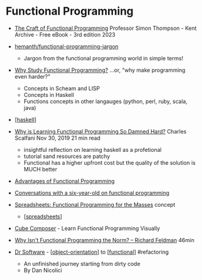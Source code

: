 Functional Programming
======================

* [The Craft of Functional Programming](https://kar.kent.ac.uk/id/document/3359918) Professor Simon Thompson - Kent Archive - Free eBook - 3rd edition 2023
* [hemanth/functional-programming-jargon](https://github.com/hemanth/functional-programming-jargon)
    *  Jargon from the functional programming world in simple terms! 
* [Why Study Functional Programming?](https://acm.wustl.edu/functional/whyfp.php) ...or, "why make programming even harder?"
    * Concepts in Scheam and LISP
    * Concepts in Haskell
    * Functions concepts in other langauges (python, perl, ruby, scala, java)

* [[haskell]]
* [Why is Learning Functional Programming So Damned Hard?](https://cscalfani.medium.com/why-is-learning-functional-programming-so-damned-hard-bfd00202a7d1) Charles Scalfani Nov 30, 2019 21 min read
    * insightful reflection on learning haskell as a profetional
    * tutorial sand resources are patchy
    * Functional has a higher upfront cost but the quality of the solution is MUCH better

* [Advantages of Functional Programming](https://alvinalexander.com/scala/fp-book/benefits-of-functional-programming)
* [Conversations with a six-year-old on functional programming](https://byorgey.wordpress.com/2018/05/06/conversations-with-a-six-year-old-on-functional-programming/)
* [Spreadsheets: Functional Programming for the Masses](https://www.slideshare.net/kfrdbs/peyton-jones) concept
    * [[spreadsheets]]
* [Cube Composer](https://david-peter.de/cube-composer/) - Learn Functional Programming Visually
* [Why Isn't Functional Programming the Norm? – Richard Feldman](https://www.youtube.com/watch?v=QyJZzq0v7Z4) 46min

* [Dr Software](https://bitgloss.ro/dr-software.pdf) - [[object-orientation]] to [[functional]] #refactoring
    * An unfinished journey starting from dirty code
    * By Dan Nicolici

[//begin]: # "Autogenerated link references for markdown compatibility"
[haskell]: haskell.md "Haskell"
[spreadsheets]: spreadsheets.md "Spreadsheets"
[object-orientation]: object-orientation.md "Object Orientation"
[functional]: functional.md "Functional Programming"
[//end]: # "Autogenerated link references"